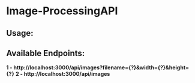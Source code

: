 # Image-ProcessingAPI

## Usage:

## Available Endpoints: 
**1 - http://localhost:3000/api/images?filename={?}&width={?}&height={?}**
**2 - http://localhost:3000/api/images**

